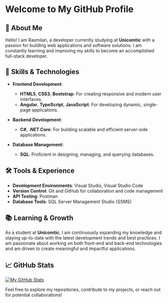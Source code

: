 # Welcome to My GitHub Profile

## 👋 About Me
Hello! I am Rasmilan, a developer currently studying at **Unicomtic** with a passion for building web applications and software solutions. I am constantly learning and improving my skills to become an accomplished full-stack developer.

## 🔧 Skills & Technologies
- **Frontend Development**:
  - **HTML5**, **CSS3**, **Bootstrap**: For creating responsive and modern user interfaces.
  - **Angular**, **TypeScript**, **JavaScript**: For developing dynamic, single-page applications.

- **Backend Development**:
  - **C#**, **.NET Core**: For building scalable and efficient server-side applications.

- **Database Management**:
  - **SQL**: Proficient in designing, managing, and querying databases.

## 🛠 Tools & Experience
- **Development Environments**: Visual Studio, Visual Studio Code
- **Version Control**: Git and GitHub for collaboration and code management
- **API Testing**: Postman
- **Database Tools**: SQL Server Management Studio (SSMS)

## 📚 Learning & Growth
As a student at **Unicomtic**, I am continuously expanding my knowledge and staying up-to-date with the latest development trends and best practices. I am passionate about working on both front-end and back-end technologies and am driven to create meaningful and impactful applications.

## 📈 GitHub Stats
[![My GitHub Stats](https://github-readme-stats.vercel.app/api?username=rasmilan&show_icons=true&hide_title=true&count_private=true&hide=prs&theme=radical)](https://github.com/rasmilan)


Feel free to explore my repositories, contribute to my projects, or reach out for potential collaborations!
